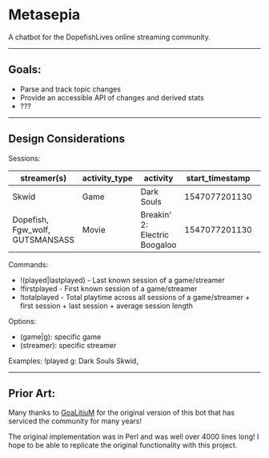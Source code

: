 # Metasepia

A chatbot for the DopefishLives online streaming community.

---

## Goals:

* Parse and track topic changes
* Provide an accessible API of changes and derived stats
* ???

---

## Design Considerations

Sessions:

streamer(s)|activity_type|activity|start_timestamp|end_timestamp
---|---|---|---|---
Skwid|Game|Dark Souls|1547077201130|1547077210710
|Dopefish, Fgw_wolf, GUTSMANSASS|Movie|Breakin' 2: Electric Boogaloo|1547077201130|1547077210710

Commands:
* !(played|lastplayed) - Last known session of a game/streamer
* !firstplayed - First known session of a game/streamer
* !totalplayed - Total playtime across all sessions of a game/streamer + first session + last session + average session length

Options:
* (game|g): specific game
* (streamer): specific streamer

Examples:
<Skwid> !played g: Dark Souls
<Metasepia> Skwid,

---

## Prior Art:

Many thanks to [GoaLitiuM](https://github.com/GoaLitiuM) for the original version of this bot that has serviced the community for many years!

The original implementation was in Perl and was well over 4000 lines long! I hope to be able to replicate the original functionality with this project.
